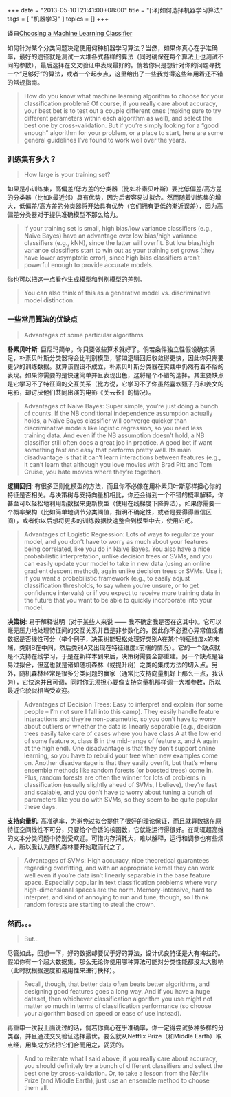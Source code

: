 +++
date = "2013-05-10T21:41:00+08:00"
title = "[译]如何选择机器学习算法"
tags = [ "机器学习" ]
topics = []
+++

译自[Choosing a Machine Learning Classifier](http://blog.echen.me/2011/04/27/choosing-a-machine-learning-classifier/)

如何针对某个分类问题决定使用何种机器学习算法？当然，如果你真心在乎准确率，最好的途径就是测试一大堆各式各样的算法（同时确保在每个算法上也测试不同的参数），最后选择在交叉验证中表现最好的。倘若你只是想针对你的问题寻找一个“足够好”的算法，或者一个起步点，这里给出了一些我觉得这些年用着还不错的常规指南。

> How do you know what machine learning algorithm to choose for your classification problem? Of course, if you really care about accuracy, your best bet is to test out a couple different ones (making sure to try different parameters within each algorithm as well), and select the best one by cross-validation. But if you’re simply looking for a “good enough” algorithm for your problem, or a place to start, here are some general guidelines I’ve found to work well over the years.


### 训练集有多大？
> How large is your training set?

如果是小训练集，高偏差/低方差的分类器（比如朴素贝叶斯）要比低偏差/高方差的分类器（比如k最近邻）具有优势，因为后者容易过拟合。然而随着训练集的增大，低偏差/高方差的分类器将开始具有优势（它们拥有更低的渐近误差），因为高偏差分类器对于提供准确模型不那么给力。

> If your training set is small, high bias/low variance classifiers (e.g., Naive Bayes) have an advantage over low bias/high variance classifiers (e.g., kNN), since the latter will overfit. But low bias/high variance classifiers start to win out as your training set grows (they have lower asymptotic error), since high bias classifiers aren’t powerful enough to provide accurate models.

你也可以把这一点看作生成模型和判别模型的差别。

> You can also think of this as a generative model vs. discriminative model distinction.

### 一些常用算法的优缺点

> Advantages of some particular algorithms

**朴素贝叶斯**: 巨尼玛简单，你只要做些算术就好了。倘若条件独立性假设确实满足，朴素贝叶斯分类器将会比判别模型，譬如逻辑回归收敛得更快，因此你只需要更少的训练数据。就算该假设不成立，朴素贝叶斯分类器在实践中仍然有着不俗的表现。如果你需要的是快速简单并且表现出色，这将是个不错的选择。其主要缺点是它学习不了特征间的交互关系（比方说，它学习不了你虽然喜欢甄子丹和姜文的电影，却讨厌他们共同出演的电影《关云长》的情况）。

> Advantages of Naive Bayes: Super simple, you’re just doing a bunch of counts. If the NB conditional independence assumption actually holds, a Naive Bayes classifier will converge quicker than discriminative models like logistic regression, so you need less training data. And even if the NB assumption doesn’t hold, a NB classifier still often does a great job in practice. A good bet if want something fast and easy that performs pretty well. Its main disadvantage is that it can’t learn interactions between features (e.g., it can’t learn that although you love movies with Brad Pitt and Tom Cruise, you hate movies where they’re together).

**逻辑回归**: 有很多正则化模型的方法，而且你不必像在用朴素贝叶斯那样担心你的特征是否相关。与决策树与支持向量机相比，你还会得到一个不错的概率解释，你甚至可以轻松地利用新数据来更新模型（使用在线梯度下降算法）。如果你需要一个概率架构（比如简单地调节分类阈值，指明不确定性，或者是要得得置信区间），或者你以后想将更多的训练数据快速整合到模型中去，使用它吧。

> Advantages of Logistic Regression: Lots of ways to regularize your model, and you don’t have to worry as much about your features being correlated, like you do in Naive Bayes. You also have a nice probabilistic interpretation, unlike decision trees or SVMs, and you can easily update your model to take in new data (using an online gradient descent method), again unlike decision trees or SVMs. Use it if you want a probabilistic framework (e.g., to easily adjust classification thresholds, to say when you’re unsure, or to get confidence intervals) or if you expect to receive more training data in the future that you want to be able to quickly incorporate into your model.

**决策树**: 易于解释说明（对于某些人来说 —— 我不确定我是否在这其中）。它可以毫无压力地处理特征间的交互关系并且是非参数化的，因此你不必担心异常值或者数据是否线性可分（举个例子，决策树能轻松处理好类别A在某个特征维度x的末端，类别B在中间，然后类别A又出现在特征维度x前端的情况）。它的一个缺点就是不支持在线学习，于是在新样本到来后，决策树需要全部重建。另一个缺点是容易过拟合，但这也就是诸如随机森林（或提升树）之类的集成方法的切入点。另外，随机森林经常是很多分类问题的赢家（通常比支持向量机好上那么一点，我认为），它快速并且可调，同时你无须担心要像支持向量机那样调一大堆参数，所以最近它貌似相当受欢迎。

> Advantages of Decision Trees: Easy to interpret and explain (for some people – I’m not sure I fall into this camp). They easily handle feature interactions and they’re non-parametric, so you don’t have to worry about outliers or whether the data is linearly separable (e.g., decision trees easily take care of cases where you have class A at the low end of some feature x, class B in the mid-range of feature x, and A again at the high end). One disadvantage is that they don’t support online learning, so you have to rebuild your tree when new examples come on. Another disadvantage is that they easily overfit, but that’s where ensemble methods like random forests (or boosted trees) come in. Plus, random forests are often the winner for lots of problems in classification (usually slightly ahead of SVMs, I believe), they’re fast and scalable, and you don’t have to worry about tuning a bunch of parameters like you do with SVMs, so they seem to be quite popular these days.

**支持向量机**: 高准确率，为避免过拟合提供了很好的理论保证，而且就算数据在原特征空间线性不可分，只要给个合适的核函数，它就能运行得很好。在动辄超高维的文本分类问题中特别受欢迎。可惜内存消耗大，难以解释，运行和调参也有些烦人，所以我认为随机森林要开始取而代之了。

> Advantages of SVMs: High accuracy, nice theoretical guarantees regarding overfitting, and with an appropriate kernel they can work well even if you’re data isn’t linearly separable in the base feature space. Especially popular in text classification problems where very high-dimensional spaces are the norm. Memory-intensive, hard to interpret, and kind of annoying to run and tune, though, so I think random forests are starting to steal the crown.

### 然而。。。

> But…

尽管如此，回想一下，好的数据却要优于好的算法，设计优良特征是大有裨益的。假如你有一个超大数据集，那么无论你使用哪种算法可能对分类性能都没太大影响（此时就根据速度和易用性来进行抉择）。

> Recall, though, that better data often beats better algorithms, and designing good features goes a long way. And if you have a huge dataset, then whichever classification algorithm you use might not matter so much in terms of classification performance (so choose your algorithm based on speed or ease of use instead).

再重申一次我上面说过的话，倘若你真心在乎准确率，你一定得尝试多种多样的分类器，并且通过交叉验证选择最优。要么就从Netflix Prize（和Middle Earth）取点经，用集成方法把它们合而用之，妥妥的。

> And to reiterate what I said above, if you really care about accuracy, you should definitely try a bunch of different classifiers and select the best one by cross-validation. Or, to take a lesson from the Netflix Prize (and Middle Earth), just use an ensemble method to choose them all.
